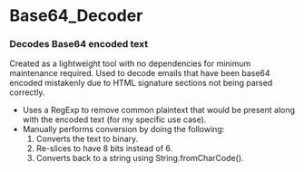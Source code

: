# Base64_Decoder
### Decodes Base64 encoded text

Created as a lightweight tool with no dependencies for minimum maintenance required. Used to decode emails that have been base64 encoded mistakenly due to HTML signature sections not being parsed correctly. 


* Uses a RegExp to remove common plaintext that would be present along with the encoded text (for my specific use case).
* Manually performs conversion by doing the following:
  1. Converts the text to binary.
  2. Re-slices to have 8 bits instead of 6.
  3. Converts back to a string using String.fromCharCode().
 


